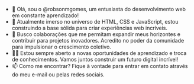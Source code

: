- 👋 Olá, sou o @robsonmgomes, um entusiasta do desenvolvimento web em constante aprendizado!
- 🌱 Atualmente imerso no universo de HTML, CSS e JavaScript, estou construindo a base sólida para criar experiências web incríveis.
- 💞️ Busco colaborações que me permitam expandir meus horizontes e contribuir para projetos inovadores. Acredito no poder da comunidade para impulsionar o crescimento coletivo.
- 👨‍💻 Estou sempre aberto a novas oportunidades de aprendizado e troca de conhecimentos. Vamos juntos construir um futuro digital incrível!
- 📫 Como me encontrar? Fique à vontade para entrar em contato através do meu e-mail ou pelas redes sociais. 

<!---
robsonmgomes/robsonmgomes is a ✨ special ✨ repository because its `README.md` (this file) appears on your GitHub profile.
You can click the Preview link to take a look at your changes.
--->
